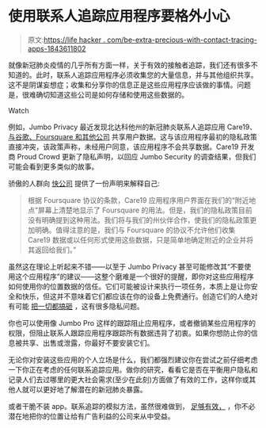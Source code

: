 # 使用联系人追踪应用程序要格外小心

> 原文:[https://life hacker . com/be-extra-precious-with-contact-tracing-apps-1843611802](https://lifehacker.com/be-extra-cautious-with-contact-tracing-apps-1843611802)

就像新冠肺炎疫情的几乎所有方面一样，关于有效的接触者追踪，我们还有很多不知道的。此时，联系人追踪应用程序必须收集您的大量信息，并与其他组织共享。这不是阴谋妄想症；收集和分享你的信息正是这些应用程序应该做的事情。问题是，很难确切知道这些公司是如何存储和使用这些数据的。

Watch

例如，Jumbo Privacy 最近发现北达科他州的新冠肺炎联系人追踪应用 Care19、 [与谷歌、Foursquare 和其他公司](https://blog.jumboprivacy.com/jumbo-privacy-review-north-dakota-s-contact-tracing-app.html) 共享用户数据。这与该应用程序最初的隐私政策直接冲突，该政策声称，未经用户同意，该应用程序不会共享数据。Care19 开发商 Proud Crowd 更新了隐私声明，以回应 Jumbo Security 的调查结果，但我们可能会看到更多类似的故事。

骄傲的人群向 [快公司](https://www.fastcompany.com/90508044/north-dakotas-covid-19-app-has-been-sending-data-to-foursquare-and-google) 提供了一份声明来解释自己:

> 根据 Foursquare 协议的条款，Care19 应用程序用户界面在我们的“附近地点”屏幕上清楚地显示了 Foursquare 的用法。但是，我们的隐私政策目前没有明确提到这种用法。我们将与我们的州伙伴合作，使我们的隐私政策更加明确。值得注意的是，我们与 Foursquare 的协议不允许他们收集 Care19 数据或以任何形式使用这些数据，只是简单地确定附近的企业并将其返回给我们。”

虽然这在理论上听起来不错——以至于 Jumbo Privacy 甚至可能修改其“不要使用这个应用程序”的建议——这整个磨难是一个很好的提醒，即你对这些应用程序如何使用你的位置数据的信任。它们可能被设计来执行一项任务，本质上是让你安全和快乐，但这并不意味着它们都应该在你的设备上免费通行。创造它们的人绝对有可能 [把一切都搞砸](https://gizmodo.com/23-countries-are-already-onboarding-the-apple-google-co-1843587139) ，这有很多隐私问题。

你也可以使用像 Jumbo Pro 这样的跟踪阻止应用程序，或者撤销某些应用程序的权限，但阻止联系人跟踪应用程序跟踪所有数据违背了初衷。如果你想防止你的信息被共享、出售或泄露，你最好不要安装它们。

无论你对安装这些应用的个人立场是什么，我们都强烈建议你在尝试之前仔细考虑一下你正在考虑的任何联系追踪应用。做你的研究，看看它是否在平衡用户隐私和记录人们去过哪里的更大社会需求(至少在此刻)方面做了有效的工作，这样你或其他人就可以更好地了解潜在的新冠肺炎暴露。

或者干脆不装 app。联系追踪的模拟方法，虽然很难做到， [足够有效，](https://vitals.lifehacker.com/what-is-contact-tracing-1842984055) ，你不必潜在地把你的位置让给有广告利益的公司来从中受益。